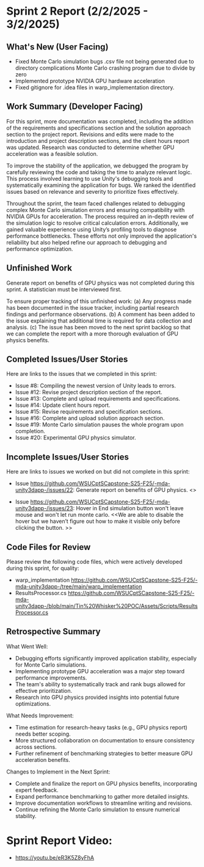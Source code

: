 # Sprint 2 Report (2/2/2025 - 3/2/2025)

## What's New (User Facing)
 * Fixed Monte Carlo simulation bugs
.csv file not being generated due to directory complications
Monte Carlo crashing program due to divide by zero
 * Implemented prototype NVIDIA GPU hardware acceleration
 * Fixed gitignore for .idea files in warp_implementation directory.

## Work Summary (Developer Facing)
For this sprint, more documentation was completed, including the addition of the requirements and specifications section and the solution approach section to the project report. Revisions and edits were made to the introduction and project description sections, and the client hours report was updated. Research was conducted to determine whether GPU acceleration was a feasible solution.

To improve the stability of the application, we debugged the program by carefully reviewing the code and taking the time to analyze relevant logic. This process involved learning to use Unity's debugging tools and systematically examining the application for bugs. We ranked the identified issues based on relevance and severity to prioritize fixes effectively.

Throughout the sprint, the team faced challenges related to debugging complex Monte Carlo simulation errors and ensuring compatibility with NVIDIA GPUs for acceleration. The process required an in-depth review of the simulation logic to resolve critical calculation errors. Additionally, we gained valuable experience using Unity’s profiling tools to diagnose performance bottlenecks. These efforts not only improved the application's reliability but also helped refine our approach to debugging and performance optimization.

## Unfinished Work
Generate report on benefits of GPU physics was not completed during this sprint. A statistician must be interviewed first.

To ensure proper tracking of this unfinished work:
(a) Any progress made has been documented in the issue tracker, including partial research findings and performance observations.
(b) A comment has been added to the issue explaining that additional time is required for data collection and analysis.
(c) The issue has been moved to the next sprint backlog so that we can complete the report with a more thorough evaluation of GPU physics benefits.

## Completed Issues/User Stories
Here are links to the issues that we completed in this sprint:
 
 * Issue #8: Compiling the newest version of Unity leads to errors.
 * Issue #12: Revise project description section of the report.
 * Issue #13: Complete and upload requirements and specifications.
 * Issue #14: Update client hours report.
 * Issue #15: Revise requirements and specification sections.
 * Issue #16: Complete and upload solution approach section.
 * Issue #19: Monte Carlo simulation pauses the whole program upon completion.
 * Issue #20: Experimental GPU physics simulator.
 
 ## Incomplete Issues/User Stories
 Here are links to issues we worked on but did not complete in this sprint:
 
 * Issue https://github.com/WSUCptSCapstone-S25-F25/-mda-unity3dapp-/issues/22: Generate report on benefits of GPU physics.  <<We need to contact experts and consult on the issues of whether or not certain features are needed or how much we need to scale the application>>

 * Issue https://github.com/WSUCptSCapstone-S25-F25/-mda-unity3dapp-/issues/23: Hover in End simulation button won't leave mouse and won't let run monte carlo.  <<We are able to disable the hover but we haven’t figure out how to make it visible only before clicking the button. >>

## Code Files for Review
Please review the following code files, which were actively developed during this sprint, for quality:
 * warp_implementation https://github.com/WSUCptSCapstone-S25-F25/-mda-unity3dapp-/tree/main/warp_implementation
 * ResultsProcessor.cs https://github.com/WSUCptSCapstone-S25-F25/-mda-unity3dapp-/blob/main/Tin%20Whisker%20POC/Assets/Scripts/ResultsProcessor.cs


 
## Retrospective Summary

What Went Well:

* Debugging efforts significantly improved application stability, especially for Monte Carlo simulations.
* Implementing prototype GPU acceleration was a major step toward performance improvements.
* The team's ability to systematically track and rank bugs allowed for effective prioritization.
* Research into GPU physics provided insights into potential future optimizations.

What Needs Improvement:

* Time estimation for research-heavy tasks (e.g., GPU physics report) needs better scoping.
* More structured collaboration on documentation to ensure consistency across sections.
* Further refinement of benchmarking strategies to better measure GPU acceleration benefits.

Changes to Implement in the Next Sprint:

* Complete and finalize the report on GPU physics benefits, incorporating expert feedback.
* Expand performance benchmarking to gather more detailed insights.
* Improve documentation workflows to streamline writing and revisions.
* Continue refining the Monte Carlo simulation to ensure numerical stability.

# Sprint Report Video:
* https://youtu.be/eR3K5Z8yFhA 
